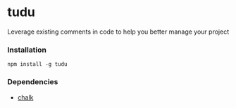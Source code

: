 # tudu
Leverage existing comments in code to help you better manage your project

### Installation
```
npm install -g tudu
```

### Dependencies
- [chalk](https://github.com/chalk/chalk)